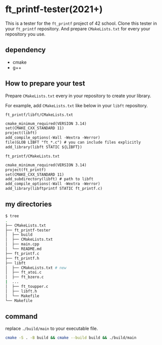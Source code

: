 # ft_printf-tester(2021+)

This is a tester for the `ft_printf` project of 42 school.
Clone this tester in your `ft_printf` repository.
And prepare `CMakeLists.txt` for every your repository you use.

## dependency

- cmake
- g++

## How to prepare your test

Prepare `CMakeLists.txt` every in your repository to create your library.

For example, add `CMakeLists.txt` like below in your `libft` repository.

`ft_printf/libft/CMakeLists.txt`

```txt
cmake_minimum_required(VERSION 3.14)
set(CMAKE_CXX_STANDARD 11)
project(libft)
add_compile_options(-Wall -Wextra -Werror)
file(GLOB LIBFT "ft_*.c") # you can include files explicitly
add_library(libft STATIC ${LIBFT})
```

`ft_printf/CMakeLists.txt`

```txt
cmake_minimum_required(VERSION 3.14)
project(ft_printf)
set(CMAKE_CXX_STANDARD 11)
add_subdirectory(libft) # path to libft
add_compile_options(-Wall -Wextra -Werror)
add_library(libftprintf STATIC ft_printf.c)
```

## my directories

```bash
$ tree
.
├── CMakeLists.txt
├── ft_printf-tester
│  ├── build
│  ├── CMakeLists.txt
│  ├── main.cpp
│  └── README.md
├── ft_printf.c
├── ft_printf.h
├── libft
│  ├── CMakeLists.txt # new
│  ├── ft_atoi.c
│  ├── ft_bzero.c
|  ...
│  ├── ft_toupper.c
│  ├── libft.h
│  └── Makefile
└── Makefile
```

## command

replace `./build/main` to your executable file.

```bash
cmake -S . -B build && cmake --build build && ./build/main
```
